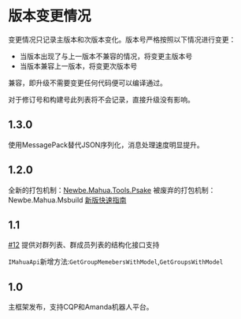 # 版本变更情况

变更情况只记录主版本和次版本变化。版本号严格按照以下情况进行变更：

- 当版本出现了与上一版本不兼容的情况，将变更主版本号
- 当版本兼容上一版本，将变更次版本号

兼容，即升级不需要变更任何代码便可以编译通过。

对于修订号和构建号此列表将不会记录，直接升级没有影响。

## 1.3.0

使用MessagePack替代JSON序列化，消息处理速度明显提升。

## 1.2.0

全新的打包机制：[Newbe.Mahua.Tools.Psake](https://www.nuget.org/packages/Newbe.Mahua.Tools.Psake/)
被废弃的打包机制：Newbe.Mahua.Msbuild
[新版快速指南](http://www.newbe.cf/docs/mahua/2017/10/26/Begin-First-Plugin-With-Mahua-In-v1.2.html)

## 1.1

[#12](https://github.com/Newbe36524/Newbe.Mahua.Framework/issues/12) 提供对群列表、群成员列表的结构化接口支持

`IMahuaApi`新增方法:`GetGroupMemebersWithModel`,`GetGroupsWithModel`

## 1.0

主框架发布，支持CQP和Amanda机器人平台。
